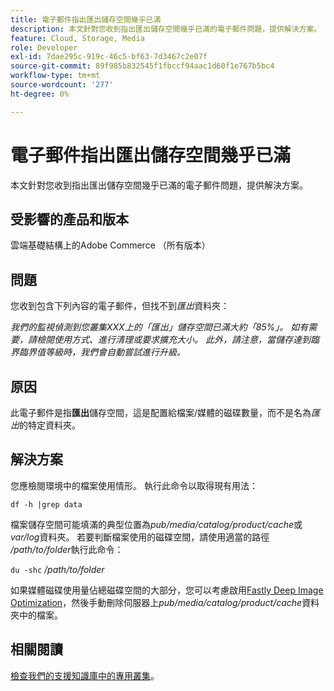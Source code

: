 ```yaml
---
title: 電子郵件指出匯出儲存空間幾乎已滿
description: 本文針對您收到指出匯出儲存空間幾乎已滿的電子郵件問題，提供解決方案。
feature: Cloud, Storage, Media
role: Developer
exl-id: 7dae295c-919c-46c5-bf63-7d3467c2e07f
source-git-commit: 89f985b832545f1fbccf94aac1d60f1e767b5bc4
workflow-type: tm+mt
source-wordcount: '277'
ht-degree: 0%

---
```


# 電子郵件指出匯出儲存空間幾乎已滿

本文針對您收到指出匯出儲存空間幾乎已滿的電子郵件問題，提供解決方案。

## 受影響的產品和版本

雲端基礎結構上的Adobe Commerce （所有版本）

## 問題

您收到包含下列內容的電子郵件，但找不到&#x200B;*匯出*&#x200B;資料夾：

*我們的監視偵測到您叢集XXX上的「匯出」儲存空間已滿大約「85%」。*
*如有需要，請檢閱使用方式、進行清理或要求擴充大小。*
*此外，請注意，當儲存達到臨界臨界值等級時，我們會自動嘗試進行升級。*

## 原因

此電子郵件是指&#x200B;**匯出**&#x200B;儲存空間，這是配置給檔案/媒體的磁碟數量，而不是名為&#x200B;*匯出*&#x200B;的特定資料夾。

## 解決方案

您應檢閱環境中的檔案使用情形。 執行此命令以取得現有用法：

`df -h |grep data`

檔案儲存空間可能填滿的典型位置為&#x200B;*pub/media/catalog/product/cache*&#x200B;或&#x200B;*var/log*&#x200B;資料夾。 若要判斷檔案使用的磁碟空間，請使用適當的路徑&#x200B;*/path/to/folder*&#x200B;執行此命令：

`du -shc` */path/to/folder*

如果媒體磁碟使用量佔總磁碟空間的大部分，您可以考慮啟用[Fastly Deep Image Optimization](https://experienceleague.adobe.com/en/docs/commerce-cloud-service/user-guide/cdn/fastly-image-optimization#deep-image-optimization)，然後手動刪除伺服器上&#x200B;*pub/media/catalog/product/cache*&#x200B;資料夾中的檔案。

## 相關閱讀

[檢查我們的支援知識庫中的專用叢集](https://experienceleague.adobe.com/en/docs/commerce-cloud-service/user-guide/develop/storage/manage-disk-space#check-dedicated-clusters)。
